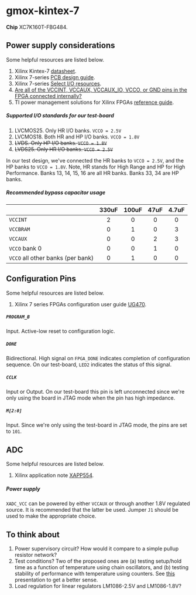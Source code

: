 # gmox-kintex-7

**Chip** XC7K160T-FBG484.

## Power supply considerations

Some helpful resources are listed below.

1. Xilinx Kintex-7 [datasheet](http://www.xilinx.com/support/documentation/data_sheets/ds182_Kintex_7_Data_Sheet.pdf).
2. Xilinx 7-series [PCB design guide](http://www.xilinx.com/support/documentation/user_guides/ug483_7Series_PCB.pdf).
3. Xilinx 7-series [Select I/O resources](http://www.xilinx.com/support/documentation/user_guides/ug471_7Series_SelectIO.pdf).
4. [Are all of the VCCINT, VCCAUX, VCCAUX_IO, VCCO, or GND pins in the FPGA connected internally?](http://www.xilinx.com/support/answers/22338.html)
5. TI power management solutions for Xilinx FPGAs [reference guide](http://www.ti.com/lit/sg/slyt563/slyt563.pdf).

##### Supported I/O standards for our test-board

1. LVCMOS25. Only HR I/O banks. ``VCCO = 2.5V``
2. LVCMOS18. Both HR and HP I/O banks. ``VCCO = 1.8V``
3. ~~LVDS. Only HP I/O banks. ``VCCO = 1.8V``~~
4. ~~LVDS25. Only HR I/O banks. ``VCCO = 2.5V``~~

In our test design, we've connected the HR banks to ``VCCO = 2.5V``, and the HP banks to ``VCCO = 1.8V``. Note, HR stands for High Range and HP for High Performance. Banks 13, 14, 15, 16 are all HR banks. Banks 33, 34 are HP banks.

##### Recommended bypass capacitor usage

|                                      | 330uF | 100uF |  47uF | 4.7uF |
| ------------------------------------ |:-----:|:-----:|:-----:|:-----:|
| ``VCCINT``                           |   2   |   0   |   0   |   0   |
| ``VCCBRAM``                          |   0   |   1   |   0   |   3   |
| ``VCCAUX``                           |   0   |   0   |   2   |   3   |
| ``VCCO`` bank 0                      |   0   |   0   |   1   |   0   |
| ``VCCO`` all other banks (per bank)  |   0   |   1   |   0   |   0   |

## Configuration Pins

Some helpful resources are listed below.

1. Xilinx 7 series FPGAs configuration user guide [UG470](http://www.xilinx.com/support/documentation/user_guides/ug470_7Series_Config.pdf).

##### ``PROGRAM_B``

Input. Active-low reset to configuration logic.

##### ``DONE``

Bidirectional. High signal on ``FPGA_DONE`` indicates completion of configuration sequence. On our test-board, ``LED2`` indicates the status of this signal.

##### ``CCLK``

Input or Output. On our test-board this pin is left unconnected since we're only using the board in JTAG mode when the pin has high impedance.

##### ``M[2:0]``

Input. Since we're only using the test-board in JTAG mode, the pins are set to ``101``.

## ADC

Some helpful resources are listed below.

1. Xilinx application note [XAPP554](http://www.xilinx.com/support/documentation/application_notes/xapp554-xadc-layout-guidelines.pdf).

##### Power supply
``XADC_VCC`` can be powered by either ``VCCAUX`` or through another 1.8V regulated source. It is recommended that the latter be used. Jumper ``J1`` should be used to make the appropriate choice.

## To think about

1. Power supervisory circuit? How would it compare to a simple pullup resistor network?
2. Test conditions? Two of the proposed ones are (a) testing setup/hold time as a function of temperature using chain oscillators, and (b) testing stability of performance with temperature using counters. See [this](https://nepp.nasa.gov/respace_mapld11/talks/thu/MAPLD_C/1020%20-%20Sheldon.pdf) presentation to get a better sense.
3. Load regulation for linear regulators LM1086-2.5V and LM1086-1.8V?
